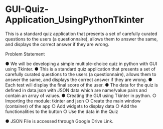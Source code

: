 # GUI-Quiz-Application_UsingPythonTkinter
This is a standard quiz application that presents a set of carefully curated questions to the users (a questionnaire), allows them to answer
the same, and displays the correct answer if they are wrong.

Problem Statement

● We will be developing a simple multiple-choice quiz in python with GUI using Tkinter.
● This is a standard quiz application that presents a set of carefully curated questions to the users (a questionnaire),
allows them to answer the same, and displays the correct answer if they are wrong.
● Each test will display the final score of the user.
● The data for the quiz is defined in data.json with JSON data which are name/value pairs and contain an array of values.
● Creating the GUI using Tkinter in python.
      ○ Importing the module: tkinter and json
      ○ Create the main window (container) of the app
      ○ Add widgets to display data
      ○ Add the functionalities to the button
      ○ Use the data in the Quiz
      
● JSON File is accessed through Google Drive Link.
